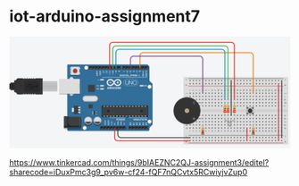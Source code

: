 # iot-arduino-assignment7

![Tinkercad Circuit](Circuit.png)

https://www.tinkercad.com/things/9bIAEZNC2QJ-assignment3/editel?sharecode=iDuxPmc3g9_pv6w-cf24-fQF7nQCvtx5RCwiyjvZup0
 
